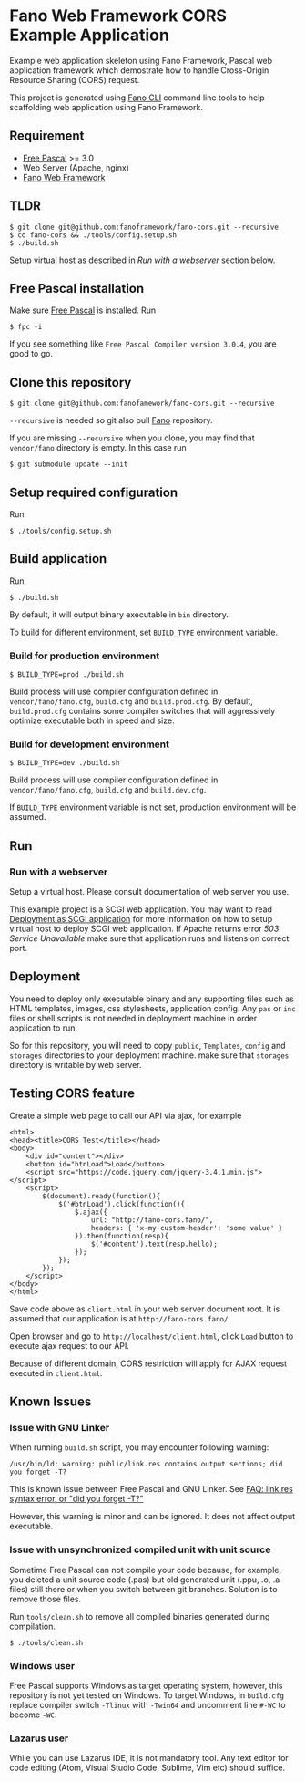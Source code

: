 # Fano Web Framework CORS Example Application

Example web application skeleton using Fano Framework, Pascal web application framework which demostrate how to handle Cross-Origin Resource Sharing (CORS) request.

This project is generated using [Fano CLI](https://github.com/fanoframework/fano-cli)
command line tools to help scaffolding web application using Fano Framework.

## Requirement

- [Free Pascal](https://www.freepascal.org/) >= 3.0
- Web Server (Apache, nginx)
- [Fano Web Framework](https://github.com/fanoframework/fano)

## TLDR

```
$ git clone git@github.com:fanoframework/fano-cors.git --recursive
$ cd fano-cors && ./tools/config.setup.sh
$ ./build.sh
```
Setup virtual host as described in *Run with a webserver* section below.

## Free Pascal installation

Make sure [Free Pascal](https://www.freepascal.org/) is installed. Run

    $ fpc -i

If you see something like `Free Pascal Compiler version 3.0.4`,  you are good to go.

## Clone this repository

    $ git clone git@github.com:fanofamework/fano-cors.git --recursive

`--recursive` is needed so git also pull [Fano](https://github.com/fanoframework/fano) repository.

If you are missing `--recursive` when you clone, you may find that `vendor/fano` directory is empty. In this case run

    $ git submodule update --init

## Setup required configuration

Run

    $ ./tools/config.setup.sh

## Build application

Run

    $ ./build.sh

By default, it will output binary executable in `bin` directory.

To build for different environment, set `BUILD_TYPE` environment variable.

### Build for production environment

    $ BUILD_TYPE=prod ./build.sh

Build process will use compiler configuration defined in `vendor/fano/fano.cfg`, `build.cfg` and `build.prod.cfg`. By default, `build.prod.cfg` contains some compiler switches that will aggressively optimize executable both in speed and size.

### Build for development environment

    $ BUILD_TYPE=dev ./build.sh

Build process will use compiler configuration defined in `vendor/fano/fano.cfg`, `build.cfg` and `build.dev.cfg`.

If `BUILD_TYPE` environment variable is not set, production environment will be assumed.

## Run

### Run with a webserver

Setup a virtual host. Please consult documentation of web server you use.

This example project is a SCGI web application. You may want to read [Deployment as SCGI application](https://fanoframework.github.io/deployment/scgi/) for more information on how to setup virtual host to deploy SCGI web application. If Apache returns error *503 Service Unavailable*  make sure that application runs and listens on correct port.  

## Deployment

You need to deploy only executable binary and any supporting files such as HTML templates, images, css stylesheets, application config.
Any `pas` or `inc` files or shell scripts is not needed in deployment machine in order application to run.

So for this repository, you will need to copy `public`, `Templates`, `config`
and `storages` directories to your deployment machine. make sure that
`storages` directory is writable by web server.

## Testing CORS feature

Create a simple web page to call our API via ajax, for example

```
<html>
<head><title>CORS Test</title></head>
<body>
    <div id="content"></div>
    <button id="btnLoad">Load</button>
    <script src="https://code.jquery.com/jquery-3.4.1.min.js"></script>
    <script>
        $(document).ready(function(){
            $('#btnLoad').click(function(){
                $.ajax({
                    url: "http://fano-cors.fano/",
                    headers: { 'x-my-custom-header': 'some value' }
                }).then(function(resp){
                    $('#content').text(resp.hello);
                });
            });
        });
    </script>
</body>
</html>
```
Save code above as `client.html` in your web server document root. It is assumed that our application is at `http://fano-cors.fano/`.

Open browser and go to `http://localhost/client.html`, click `Load` button
to execute ajax request to our API.

Because of different domain, CORS restriction will apply for AJAX request executed in `client.html`.

## Known Issues

### Issue with GNU Linker

When running `build.sh` script, you may encounter following warning:

```
/usr/bin/ld: warning: public/link.res contains output sections; did you forget -T?
```

This is known issue between Free Pascal and GNU Linker. See
[FAQ: link.res syntax error, or "did you forget -T?"](https://www.freepascal.org/faq.var#unix-ld219)

However, this warning is minor and can be ignored. It does not affect output executable.

### Issue with unsynchronized compiled unit with unit source

Sometime Free Pascal can not compile your code because, for example, you deleted a
unit source code (.pas) but old generated unit (.ppu, .o, .a files) still there
or when you switch between git branches. Solution is to remove those files.

Run `tools/clean.sh` to remove all compiled binaries generated during compilation.

```
$ ./tools/clean.sh
```

### Windows user

Free Pascal supports Windows as target operating system, however, this repository is not yet tested on Windows. To target Windows, in `build.cfg` replace
compiler switch `-Tlinux` with `-Twin64` and uncomment line `#-WC` to
become `-WC`.

### Lazarus user

While you can use Lazarus IDE, it is not mandatory tool. Any text editor for code editing (Atom, Visual Studio Code, Sublime, Vim etc) should suffice.

